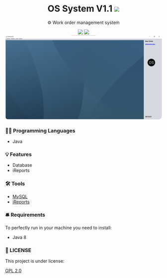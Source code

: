 <h1 align=center>OS System V1.1 <img src="https://img.shields.io/badge/License-GPL_v2-blue.svg"></h1>
<p align=center>⚙️ Work order management system</p>
<div align=center><img src="https://img.shields.io/badge/java-%23ED8B00.svg?style=for-the-badge&logo=openjdk&logoColor=white"> <img src="https://img.shields.io/badge/mysql-%2300f.svg?style=for-the-badge&logo=mysql&logoColor=white"></div>
<img style="border-radius: 10px" src="https://github.com/itsmenicky/Projeto-OS/blob/main/Image/imagem-OS.png">


### 👨‍💻 Programming Languages

- Java

### 💡 Features

- Database
- iReports 

### 🛠 Tools

- [MySQL](https://dev.mysql.com/downloads/installer/)
- [iReports](https://sourceforge.net/projects/ireport/files/iReport/iReport-5.6.0/iReport-5.6.0-windows-installer.exe/download)

### 🛎️ Requirements

To perfectly run in your machine you need to install:

- Java 8

### 📝 LICENSE

This project is under license:

<a href="https://www.gnu.org/licenses/old-licenses/gpl-2.0.html">GPL 2.0</a>
